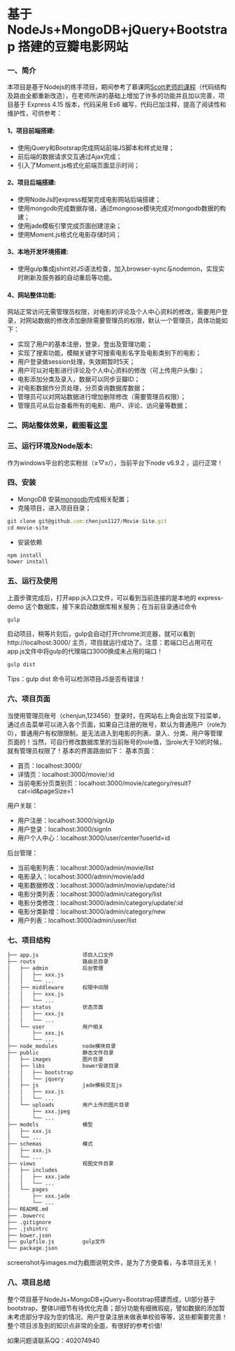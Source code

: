 # 基于 NodeJs+MongoDB+jQuery+Bootstrap 搭建的豆瓣电影网站
### 一、简介
本项目是基于Nodejs的练手项目，期间参考了慕课网[Scott老师的课程](http://www.imooc.com/learn/197)（代码结构及路由全都重新改造），在老师所讲的基础上增加了许多的功能并且加以完善，项目基于 Express 4.15 版本，代码采用 Es6 编写，代码已加注释，提高了阅读性和维护性，可供参考：
#### 1、项目前端搭建:
* 使用jQuery和Bootsrap完成网站前端JS脚本和样式处理；
* 前后端的数据请求交互通过Ajax完成；
* 引入了Moment.js格式化前端页面显示时间；
#### 2、项目后端搭建:
* 使用NodeJs的express框架完成电影网站后端搭建；
* 使用mongodb完成数据存储，通过mongoose模块完成对mongodb数据的构建；
* 使用jade模板引擎完成页面创建渲染；
* 使用Moment.js格式化电影存储时间；
#### 3、本地开发环境搭建:
* 使用gulp集成jshint对JS语法检查，加入browser-sync与nodemon，实现实时刷新及服务器的自动重启等功能。
#### 4、网站整体功能:
网站正常访问无需管理员权限，对电影的评论及个人中心资料的修改，需要用户登录，对网站数据的修改添加删除需要管理员的权限，默认一个管理员，具体功能如下：
* 实现了用户的基本注册，登录，登出及管理功能；
* 实现了搜索功能，模糊关键字可搜索电影名字及电影类别下的电影；
* 用户登录做session处理，失效期暂时5天；
* 用户可以对电影进行评论及个人中心资料的修改（可上传用户头像）；
* 电影添加分类及录入，数据可以同步豆瓣ID；
* 对电影数据作分页处理，分页查询数据库数据；
* 管理员可以对网站数据进行增加删除修改（需要管理员权限）；
* 管理员可从后台查看所有的电影、用户、评论、访问量等数据；
### 二、网站整体效果，截图看[这里](https://github.com/chenjun1127/Movie-Site/blob/master/images.md)
### 三、运行环境及Node版本:
作为windows平台的忠实粉丝（≥▽≤/），当前平台下node v6.9.2 ，运行正常！
### 四、安装
* MongoDB 安装[mongodb](https://www.mongodb.org/downloads#production)完成相关配置；
* 克隆项目，进入项目目录；
```javascript
git clone git@github.com:chenjun1127/Movie-Site.git
cd movie-site
```
* 安装依赖
```javascript
npm install
bower install 
```
### 五、运行及使用
上面步骤完成后，打开app.js入口文件，可以看到当前连接的是本地的 express-demo 这个数据库，接下来启动数据库相关服务；在当前目录通过命令
```bash
gulp
```
启动项目，稍等片刻后，gulp会自动打开chrome浏览器，就可以看到 http://localhost:3000/ 主页，项目就运行成功了。注意：若端口已占用可在app.js文件中将gulp的代理端口3000换成未占用的端口！
```bash
gulp dist
```
Tips：gulp dist 命令可以检测项目JS是否有错误！
### 六、项目页面
当使用管理员账号（chenjun,123456）登录时，在网站右上角会出现下拉菜单，通过点击菜单可以进入各个页面，如果自己注册的账号，默认为普通用户（role为0），普通用户有权限限制，是无法进入到电影的列表、录入、分类、用户等管理页面的！当然，可自行修改数据库里的当前账号的role值，当role大于10的时候，就有管理员权限了！基本的界面路由如下：
基本页面：
* 首页：localhost:3000/
* 详情页：localhost:3000/movie/:id
* 当前电影分页类别页：localhost:3000/movie/category/result?cat=id&pageSize=1

用户关联：

* 用户注册：localhost:3000/signUp
* 用户登录：localhost:3000/signIn
* 用户个人中心：localhost:3000/user/center?userId=id

后台管理：

* 当前电影列表：localhost:3000/admin/movie/list
* 电影录入：localhost:3000/admin/movie/add
* 电影数据修改：localhost:3000/admin/movie/update/:id
* 电影分类列表：localhost:3000/admin/category/list
* 电影分类修改：localhost:3000/admin/category/update/:id
* 电影分类新增：localhost:3000/admin/category/new
* 用户列表：localhost:3000/admin/user/list
### 七、项目结构
```bash
├── app.js              项目入口文件
├── routs               路由总目录
│   ├── admin           后台管理
│   │   ├── xxx.js
│   │   └── ...
│   ├── middleware      权限中间限
│   │   ├── xxx.js
│   │   └── ...
│   ├── status          状态页面
│   │   ├── xxx.js
│   │   └── ...
│   └── user            用户相关
│       ├── xxx.js
│       └── ...
├── node_modules        node模块目录
├── public              静态文件目录
│   ├── images          图片目录
│   ├── libs            bower安装目录
│   │   ├── bootstrap
│   │   └── jquery
│   ├── js              jade模板交互js
│   │   ├── xxx.js
│   │   └── ...
│   └── uploads         用户上传的图片目录
│       ├── xxx.jpeg
│       └── ...
├── models              模型
│   ├── xxx.js
│   └── ...
├── schemas             模式
│   ├── xxx.js
│   └── ...
├── views               视图文件目录
│   ├── includes
│   │   ├── xxx.jade
│   │   └── ...
│   └── pages
│       ├── xxx.jade
│       └── ...
├── README.md
├── .bowerrc            
├── .gitignore          
├── .jshintrc           
├── bower.json  
├── gulpfile.js         gulp文件
└── package.json
```
screenshot与images.md为截图说明文件，是为了方便查看，与本项目无关！
### 八、项目总结
整个项目基于NodeJs+MongoDB+jQuery+Bootstrap搭建而成，UI部分基于bootstrap，整体UI细节有待优化完善；部分功能有细微瑕疵，譬如数据的添加暂未考虑部分字段为空的情况、用户登录注册未做表单校验等等，这些都需要完善！整个项目涉及到的知识点非常的全面，有很好的参考价值!

如果问题请联系QQ：402074940























<!--```javascript
git clone git@github.com:jonechen1127/express-movie.git
cd express-movie
```
#### 2、安装依赖
```javascript
npm install
bower install 
```
#### 3、执行
```javascript
node app
```
#### 4、打开浏览器浏览 http://localhost:8100/-->